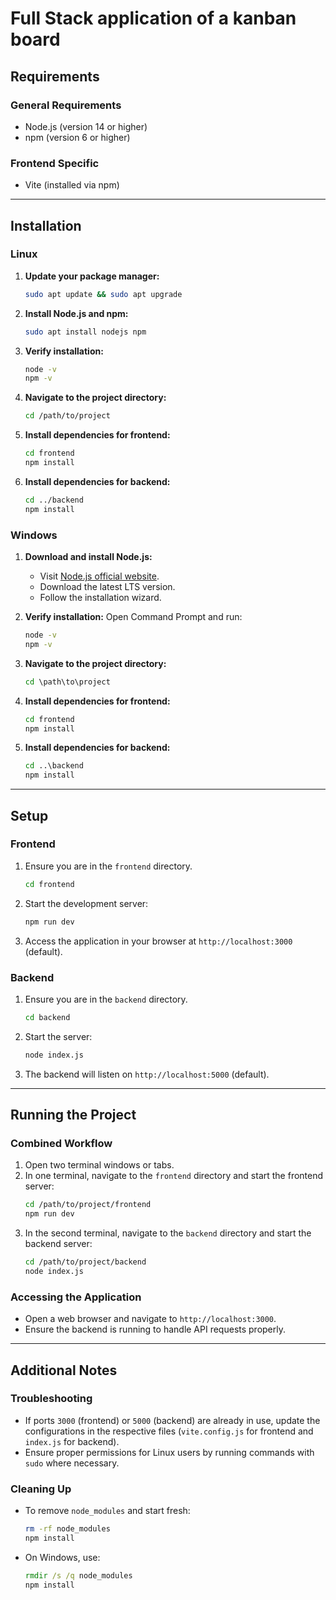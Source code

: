 # Full Stack application of a kanban board

## Requirements

### General Requirements
- Node.js (version 14 or higher)
- npm (version 6 or higher)

### Frontend Specific
- Vite (installed via npm)

---

## Installation

### Linux

1. **Update your package manager:**
   ```bash
   sudo apt update && sudo apt upgrade
   ```

2. **Install Node.js and npm:**
   ```bash
   sudo apt install nodejs npm
   ```

3. **Verify installation:**
   ```bash
   node -v
   npm -v
   ```

4. **Navigate to the project directory:**
   ```bash
   cd /path/to/project
   ```

5. **Install dependencies for frontend:**
   ```bash
   cd frontend
   npm install
   ```

6. **Install dependencies for backend:**
   ```bash
   cd ../backend
   npm install
   ```

### Windows

1. **Download and install Node.js:**
   - Visit [Node.js official website](https://nodejs.org/).
   - Download the latest LTS version.
   - Follow the installation wizard.

2. **Verify installation:**
   Open Command Prompt and run:
   ```cmd
   node -v
   npm -v
   ```

3. **Navigate to the project directory:**
   ```cmd
   cd \path\to\project
   ```

4. **Install dependencies for frontend:**
   ```cmd
   cd frontend
   npm install
   ```

5. **Install dependencies for backend:**
   ```cmd
   cd ..\backend
   npm install
   ```

---

## Setup

### Frontend
1. Ensure you are in the `frontend` directory.
   ```bash
   cd frontend
   ```
2. Start the development server:
   ```bash
   npm run dev
   ```
3. Access the application in your browser at `http://localhost:3000` (default).

### Backend
1. Ensure you are in the `backend` directory.
   ```bash
   cd backend
   ```
2. Start the server:
   ```bash
   node index.js
   ```
3. The backend will listen on `http://localhost:5000` (default).

---

## Running the Project

### Combined Workflow
1. Open two terminal windows or tabs.
2. In one terminal, navigate to the `frontend` directory and start the frontend server:
   ```bash
   cd /path/to/project/frontend
   npm run dev
   ```
3. In the second terminal, navigate to the `backend` directory and start the backend server:
   ```bash
   cd /path/to/project/backend
   node index.js
   ```

### Accessing the Application
- Open a web browser and navigate to `http://localhost:3000`.
- Ensure the backend is running to handle API requests properly.

---

## Additional Notes

### Troubleshooting
- If ports `3000` (frontend) or `5000` (backend) are already in use, update the configurations in the respective files (`vite.config.js` for frontend and `index.js` for backend).
- Ensure proper permissions for Linux users by running commands with `sudo` where necessary.

### Cleaning Up
- To remove `node_modules` and start fresh:
  ```bash
  rm -rf node_modules
  npm install
  ```

- On Windows, use:
  ```cmd
  rmdir /s /q node_modules
  npm install
  ```

